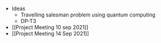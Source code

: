 - Ideas
	- Travelling salesman problem using quantum computing
	- DP-T3
- [[Project Meeting 10 sep 2021]]
- [[Project Meeting 14 Sep 2021]]